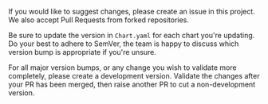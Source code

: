 If you would like to suggest changes, please create an issue in this project. We also accept Pull Requests from forked repositories.

Be sure to update the version in `Chart.yaml` for each chart you're updating. Do your best to adhere to SemVer, the team is happy to discuss which version bump is appropriate if you're unsure.

For all major version bumps, or any change you wish to validate more completely, please create a development version. Validate the changes after your PR has been merged, then raise another PR to cut a non-development version.
